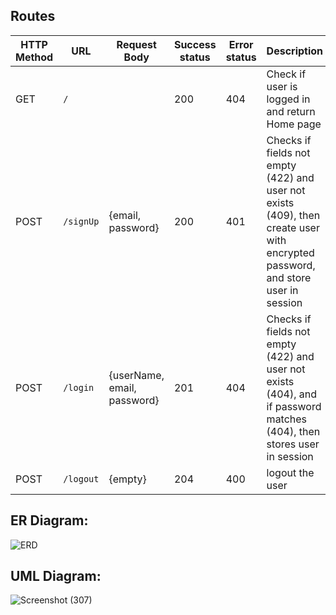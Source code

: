 ## Routes

| HTTP Method | URL         | Request Body                   | Success status  | Error status  | Description        |
| ----------- | ----------- | ------------------------------ | --------------- | ------------- | ------------------ |
| GET         | `/`         |                                | 200             | 404           | Check if user is logged in and return Home page        |
| POST        | `/signUp`   | {email, password}              | 200             | 401           | Checks if fields not empty (422) and user not exists (409), then create user with encrypted password, and store user in session          |
| POST        | `/login`   | {userName, email, password}    | 201             | 404            | Checks if fields not empty (422) and user not exists (404),  and if password matches (404), then stores user in session                  |
| POST        | `/logout`   | {empty}                       | 204             | 400            | logout the user                  |



## ER Diagram:
![ERD](https://user-images.githubusercontent.com/92247926/146616334-5b9af3b9-c8a3-4ca2-94f1-db2f15e40302.png)

## UML Diagram:
![Screenshot (307)](https://user-images.githubusercontent.com/92247926/146642620-f8a25529-f3d8-4575-b88b-b5f100884a1e.png)
